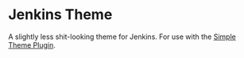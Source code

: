 # Jenkins Theme

A slightly less shit-looking theme for Jenkins. For use with the
[Simple Theme Plugin](https://wiki.jenkins-ci.org/display/JENKINS/Simple+Theme+Plugin).
